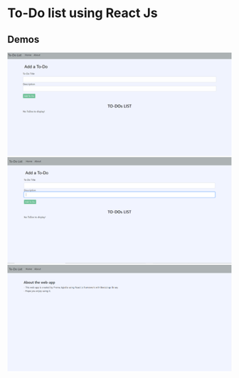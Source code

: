 # To-Do list using React Js

## Demos

<img src = "img/Demo.gif"></img>
<img src = "img/Capture1.PNG"></img>
<img src = "img/Capture2.PNG"></img>

